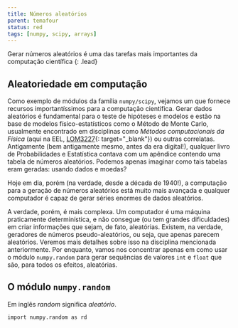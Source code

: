 ```yaml
---
title: Números aleatórios
parent: temafour
status: red
tags: [numpy, scipy, arrays]
---
```


Gerar números aleatórios é uma das tarefas mais importantes da computação científica
{: .lead}

## Aleatoriedade em computação

Como exemplo de módulos da família `numpy/scipy`, vejamos um que fornece recursos importantíssimos para a computação científica. Gerar dados aleatórios  é fundamental para o teste de hipóteses e modelos e estão na base de modelos físico-estatísticos como o Método de Monte Carlo, usualmente encontrado em disciplinas como *Métodos computacionais da Física* (aqui na EEL, [LOM3227](https://uspdigital.usp.br/jupiterweb/jupDisciplina?sgldis=LOM3227&verdis=1){: target="\_blank"}) ou outras correlatas. Antigamente (bem antigamente mesmo, antes da era digital!), qualquer livro de Probabilidades e Estatística contava com um apêndice contendo uma tabela de números aleatórios. Podemos apenas imaginar como tais tabelas eram geradas: usando dados e moedas?

Hoje em dia, porém (na verdade, desde a década de 1940!), a computação para a geração de números aleatórios está muito mais avançada e qualquer computador é capaz de gerar séries enormes de dados aleatórios. 

A verdade, porém, é mais complexa. Um computador é uma máquina praticamente determinística, e não consegue (ou tem grandes dificuldades) em criar informações que sejam, de fato, aleatórias. Existem, na verdade, geradores de números pseudo-aleatórios, ou seja, que apenas parecem aleatórios. Veremos mais detalhes sobre isso  na disciplina mencionada anteriormente. Por enquanto, vamos nos concentrar apenas em como usar o módulo `numpy.random` para gerar sequências de valores `int` e `float` que são, para todos os efeitos, aleatórias.

## O módulo `numpy.random`

Em inglês *random* significa *aleatório*.   

```
import numpy.random as rd
```
